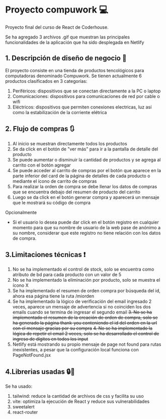 # Proyecto compuwork 💻
Proyecto final del curso de React de Coderhouse.

Se ha agregado 3 archivos .gif que muestran las principales funcionalidades de la aplicación que ha sido desplegada en Netlify

## 1. Descripción de diseño de negocio 💼
El proyecto consiste en una tienda de productos tencológicos para computadoras denominado Compuwork.
Se tienen actualmente 6 productos clasificados en 3 categorías:
1. Periféricos: dispositivos que se conectan directamente a la PC o laptop
2. Comunicaciones: dispositivos para comunicaciones de red por cable o wifi
3. Eléctricos: dispositivos que permiten conexiones electricas, luz así como la estabilización de la corriente elétrica

## 2. Flujo de compras 🔃
1. Al inicio se muestran directamente todos los productos
2. Se da click en el botón de "ver más" para ir a la pantalla de detalle del producto
3. Se puede aumentar o disminuir la cantidad de productos y se agrega al carrito con el botón agregar
4. Se puede acceder al carrito de compras por el botón que aparece en la parte inferior del card de la página de detalles de cada producto o mediante el ícono de carrito de compras
5. Para realizar la orden de compra se debe llenar los datos de compras que se encuentra debajo del resumen de producto del carrito
6. Luego se da click en el botón generar compra y aparecerá un mensaje que le mostrará su código de compra

Opcionalmente
- Si el usuario lo desea puede dar click en el botón registro en cualquier momento para que su nombre de usuario de la web pase de anónimo a su nombre, considerar que este registro no tiene relación con los datos de compra.

## 3.Limitaciones técnicas ❗
1. No se ha implementado el control de stock, solo se encuentra como atributo de bd para cada producto con un valor de 5 
2. No se ha implementado la eliminación por producto, solo se muestra el ícono X
3. Se ha implementado el resumen de orden compra por búsqueda del id, ahora esa página tiene la ruta /miorden
4. Se ha implementado la lógico de verificación del email ingresado 2 veces, aparece un mensaje de advertencia si no coinciden los dos emails cuando se termina de ingresar el segundo email
~~3. No se ha implementado el resumen de la creación de orden de compra, solo se ha generado la página thank-you conteniendo el id del orden en la url con el mensaje gracias por su compra~~
~~4. No se ha implementado la lógica de repetir el email 2 veces, solo se ha desarrollado el control de ingreso de dígitos en todos los input~~
1. Netlify está mostrando su propio mensaje de page not found para rutas inexistentes, a pesar que la configuración local funciona con PageNotFound.jsx

## 4.Librerias usadas 🔒🔧
Se ha usado:
1. tailwind: reduce la cantidad de archivos de css y facilita su uso
2. vite: optimiza la ejecución de React y reduce sus vulnerabilidades
3. sweetalert
4. react-router